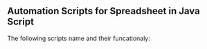 ## Automation Scripts for Spreadsheet in Java Script 

The following scripts name and their funcationaly:
